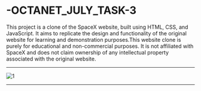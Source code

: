 # -OCTANET_JULY_TASK-3
 
This project is a clone of the SpaceX website, built using HTML, CSS, and JavaScript. It aims to replicate the design and functionality of the original website for learning and demonstration purposes.This website clone is purely for educational and non-commercial purposes. It is not affiliated with SpaceX and does not claim ownership of any intellectual property associated with the original website.
_______________________________________________________________________________________________________________________________________________________________________
![1](https://github.com/Ashok-713/-OCTANET_JULY_TASK-3/assets/102814093/4e1d14a1-7227-4b0b-88d9-46828a1e6947)

_______________________________________________________________________________________________________________________________________________________________________
